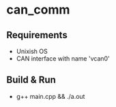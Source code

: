 # can_comm
## Requirements

- Unixish OS
- CAN interface with name 'vcan0' 

## Build & Run

- g++ main.cpp  && ./a.out 